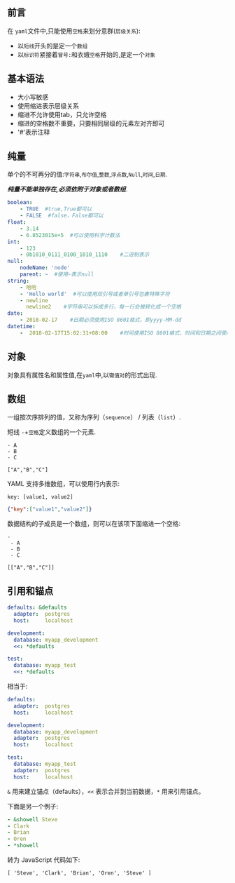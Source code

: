 ## 前言

在 `yaml`文件中,只能使用`空格`来划分意群(`层级关系`):

- 以`短线`开头的是定一个`数组`
- 以`标识符`紧接着`冒号:`和衣蛾`空格`开始的,是定一个`对象`

## 基本语法
- 大小写敏感
- 使用缩进表示层级关系
- 缩进不允许使用tab，只允许空格
- 缩进的空格数不重要，只要相同层级的元素左对齐即可
- '#'表示注释

## 纯量
单个的不可再分的值:`字符串`,`布尔值`,`整数`,`浮点数`,`Null`,`时间`,`日期`.

_**纯量不能单独存在,必须依附于对象或者数组**_.
```yaml
boolean: 
    - TRUE  #true,True都可以
    - FALSE  #false，False都可以
float:
    - 3.14
    - 6.8523015e+5  #可以使用科学计数法
int:
    - 123
    - 0b1010_0111_0100_1010_1110    #二进制表示
null:
    nodeName: 'node'
    parent: ~  #使用~表示null
string:
    - 哈哈
    - 'Hello world'  #可以使用双引号或者单引号包裹特殊字符
    - newline
      newline2    #字符串可以拆成多行，每一行会被转化成一个空格
date:
    - 2018-02-17    #日期必须使用ISO 8601格式，即yyyy-MM-dd
datetime: 
    -  2018-02-17T15:02:31+08:00    #时间使用ISO 8601格式，时间和日期之间使用T连接，最后使用+代表时区
```

## 对象
对象具有属性名和属性值,在`yaml`中,以`键值对`的形式出现.
## 数组
一组按次序排列的值，又称为序列（`sequence`） / 列表（`list`）.

短线 `-`+`空格`定义数组的一个元素.

```
- A
- B
- C
```
`["A","B","C"]`

YAML 支持多维数组，可以使用行内表示:
```
key: [value1, value2]
```
```json
{"key":["value1","value2"]}
```
数据结构的子成员是一个数组，则可以在该项下面缩进一个空格:
```
-
 - A
 - B
 - C
```
`[["A","B","C"]]`

## 引用和锚点

```yaml
defaults: &defaults
  adapter:  postgres
  host:     localhost

development:
  database: myapp_development
  <<: *defaults

test:
  database: myapp_test
  <<: *defaults
```
相当于:
```yaml
defaults:
  adapter:  postgres
  host:     localhost

development:
  database: myapp_development
  adapter:  postgres
  host:     localhost

test:
  database: myapp_test
  adapter:  postgres
  host:     localhost
```
`&` 用来建立锚点（defaults），`<<`  表示合并到当前数据，`*` 用来引用锚点。

下面是另一个例子:
```yaml
- &showell Steve 
- Clark 
- Brian 
- Oren 
- *showell 
```
转为 JavaScript 代码如下:

`[ 'Steve', 'Clark', 'Brian', 'Oren', 'Steve' ]`